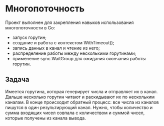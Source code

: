 # Многопоточность

Проект выполнен для закрепления навыков использования многопоточности в Go:
-   запуск горутин;
-   создание и работа с контекстом WithTimeout();
-   запись данных в канал и чтение из него;
-   распределение работы между несколькими горутинами;
-   применение sync.WaitGroup для ожидания окончания работы горутин.

## Задача

Имеется горутина, которая генерирует числа и отправляет их в канал. Дальше несколько горутин читают и раскидывают их по нескольким каналам. В конце происходит обратный процесс: все числа из каналов пишутся в один результирующий канал. Нужно, чтобы количество и сумма входящих чисел совпала с количеством и суммой чисел, которые получены из канала вывода.